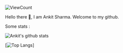 ![ViewCount](https://views.whatilearened.today/views/github/jarvis-sharma/jarvis-sharma.svg?cache=remove) <br>

Hello there 👋,
I am Ankit Sharma. Welcome to my github.

Some stats :

![Ankit's github stats](https://github-readme-stats.vercel.app/api?username=jarvis-sharma&count_private=true&show_icons=true&theme=radical)

[![Top Langs](https://github-readme-stats.vercel.app/api/top-langs/?username=jarvis-sharma&layout=compact)]
